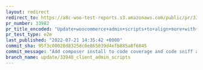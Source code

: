 ```yaml
---
layout: redirect
redirect_to: https://a8c-woo-test-reports.s3.amazonaws.com/public/pr/33982/e2e/index.html
pr_number: 33982
pr_title_encoded: "Update+woocommerce+admin+scripts+to+align+more+with+turborepo"
pr_test_type: e2e
last_published: "2022-07-21 14:35:42 +0000"
commit_sha: 95f3c00028d8325dc0e865039d4efb885a8f6845
commit_message: "Add composer install to code coverage and code sniff as well"
branch_name: update/33948_client_admin_scripts
---
```

